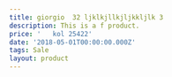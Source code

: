 ```yaml
---
title: giorgio  32 ljklkjllkjljkkljlk 3
description: This is a f product.
price: '   kol 25422'
date: '2018-05-01T00:00:00.000Z'
tags: Sale
layout: product
---
```


